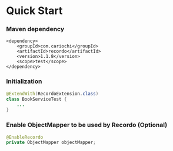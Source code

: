# Quick Start

### Maven dependency

```markup
<dependency>
    <groupId>com.cariochi</groupId>
    <artifactId>recordo</artifactId>
    <version>1.1.8</version>
    <scope>test</scope>
</dependency>
```

### Initialization

```java
@ExtendWith(RecordoExtension.class)
class BookServiceTest {
    ...
}
```

### Enable ObjectMapper to be used by Recordo \(Optional\)

```java
@EnableRecordo
private ObjectMapper objectMapper;
```

